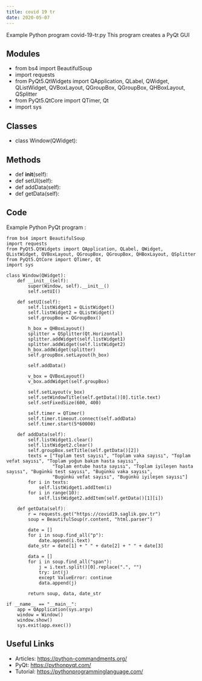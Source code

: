 ```yaml
---
title: covid 19 tr
date: 2020-05-07
---
```

Example Python program covid-19-tr.py
This program creates a PyQt GUI

## Modules

* from bs4 import BeautifulSoup
* import requests
* from PyQt5.QtWidgets import QApplication, QLabel, QWidget, QListWidget, QVBoxLayout, QGroupBox, QGroupBox, QHBoxLayout, QSplitter
* from PyQt5.QtCore import QTimer, Qt
* import sys

## Classes

* class Window(QWidget):

## Methods

* def __init__(self):
* def setUI(self):
* def addData(self):
* def getData(self):

## Code

Example Python PyQt program :

    from bs4 import BeautifulSoup
    import requests
    from PyQt5.QtWidgets import QApplication, QLabel, QWidget, QListWidget, QVBoxLayout, QGroupBox, QGroupBox, QHBoxLayout, QSplitter
    from PyQt5.QtCore import QTimer, Qt
    import sys
    
    class Window(QWidget):
        def __init__(self):
            super(Window, self).__init__()
            self.setUI()
    
        def setUI(self):
            self.listWidget1 = QListWidget()
            self.listWidget2 = QListWidget()
            self.groupBox = QGroupBox()
    
            h_box = QHBoxLayout()
            splitter = QSplitter(Qt.Horizontal)
            splitter.addWidget(self.listWidget1)
            splitter.addWidget(self.listWidget2)
            h_box.addWidget(splitter)
            self.groupBox.setLayout(h_box)
    
            self.addData()
    
            v_box = QVBoxLayout()
            v_box.addWidget(self.groupBox)
    
            self.setLayout(v_box)
            self.setWindowTitle(self.getData()[0].title.text)
            self.setFixedSize(600, 400)
    
            self.timer = QTimer()
            self.timer.timeout.connect(self.addData)
            self.timer.start(5*60000)
    
        def addData(self):
            self.listWidget1.clear()
            self.listWidget2.clear()
            self.groupBox.setTitle(self.getData()[2])
            texts = ["Toplam test sayısı", "Toplam vaka sayısı", "Toplam vefat sayısı", "Toplam yoğun bakım hasta sayısı",
                     "Toplam entube hasta sayısı", "Toplam iyileşen hasta sayısı", "Bugünkü test sayısı", "Bugünkü vaka sayısı",
                     "Bugünkü vefat sayısı", "Bugünkü iyileşen sayısı"]
            for i in texts:
                self.listWidget1.addItem(i)
            for i in range(10):
                self.listWidget2.addItem(self.getData()[1][i])
    
        def getData(self):                
            r = requests.get("https://covid19.saglik.gov.tr")
            soup = BeautifulSoup(r.content, "html.parser")
    
            date = []
            for i in soup.find_all("p"):
                date.append(i.text)
            date_str = date[1] + " " + date[2] + " " + date[3]
    
            data = []
            for i in soup.find_all("span"):
                j = i.text.split()[0].replace(".", "")
                try: int(j)
                except ValueError: continue
                data.append(j)
    
            return soup, data, date_str
    
    if __name__ == "__main__":
        app = QApplication(sys.argv)
        window = Window()
        window.show()
        sys.exit(app.exec())

## Useful Links

- Articles: https://python-commandments.org/
- PyQt: https://pythonpyqt.com/
- Tutorial: https://pythonprogramminglanguage.com/
